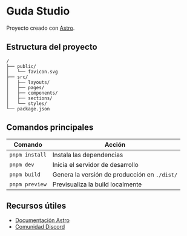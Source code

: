 # Guda Studio

Proyecto creado con [Astro](https://astro.build/).

## Estructura del proyecto

```
/
├── public/
│   └── favicon.svg
├── src/
│   ├── layouts/
│   ├── pages/
│   ├── components/
│   ├── sections/
│   └── styles/
└── package.json
```

## Comandos principales

| Comando        | Acción                                       |
| -------------- | -------------------------------------------- |
| `pnpm install` | Instala las dependencias                     |
| `pnpm dev`     | Inicia el servidor de desarrollo             |
| `pnpm build`   | Genera la versión de producción en `./dist/` |
| `pnpm preview` | Previsualiza la build localmente             |

## Recursos útiles

- [Documentación Astro](https://docs.astro.build)
- [Comunidad Discord](https://astro.build/chat)

